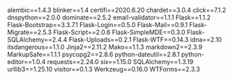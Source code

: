 alembic==1.4.3
blinker==1.4
certifi==2020.6.20
chardet==3.0.4
click==7.1.2
dnspython==2.0.0
dominate==2.5.2
email-validator==1.1.1
Flask==1.1.2
Flask-Bootstrap==3.3.7.1
Flask-Login==0.5.0
Flask-Mail==0.9.1
Flask-Migrate==2.5.3
Flask-Script==2.0.6
Flask-SimpleMDE==0.3.0
Flask-SQLAlchemy==2.4.4
Flask-Uploads==0.2.1
Flask-WTF==0.14.3
idna==2.10
itsdangerous==1.1.0
Jinja2==2.11.2
Mako==1.1.3
markdown2==2.3.9
MarkupSafe==1.1.1
psycopg2==2.8.6
python-dateutil==2.8.1
python-editor==1.0.4
requests==2.24.0
six==1.15.0
SQLAlchemy==1.3.19
urllib3==1.25.10
visitor==0.1.3
Werkzeug==0.16.0
WTForms==2.3.3